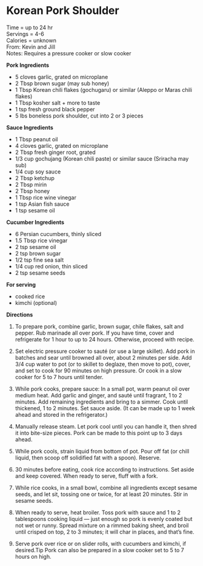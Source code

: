 Korean Pork Shoulder 
=====
Time = up to 24 hr\
Servings = 4-6 \
Calories = unknown\
From: Kevin and Jill \
Notes: Requires a pressure cooker or slow cooker

**Pork Ingredients**
- 5 cloves garlic, grated on microplane
- 2 Tbsp brown sugar (may sub honey)
- 1 Tbsp Korean chili flakes (gochugaru) or similar (Aleppo or Maras chili flakes)
- 1 Tbsp kosher salt + more to taste
- 1 tsp fresh ground black pepper
- 5 lbs boneless pork shoulder, cut into 2 or 3 pieces

**Sauce Ingredients**
- 1 Tbsp peanut oil
- 4 cloves garlic, grated on microplane
- 2 Tbsp fresh ginger root, grated
- 1/3 cup gochujang (Korean chili paste) or similar sauce (Sriracha may sub)
- 1/4 cup soy sauce
- 2 Tbsp ketchup
- 2 Tbsp mirin
- 2 Tbsp honey
- 1 Tbsp rice wine vinegar
- 1 tsp Asian fish sauce
- 1 tsp sesame oil

**Cucumber Ingredients**
- 6 Persian cucumbers, thinly sliced
- 1.5 Tbsp rice vinegar
- 2 tsp sesame oil
- 2 tsp brown sugar
- 1/2 tsp fine sea salt
- 1/4 cup red onion, thin sliced
- 2 tsp sesame seeds

**For serving**
- cooked rice
- kimchi (optional)


**Directions**

1. To prepare pork, combine garlic, brown sugar, chile flakes, salt and pepper. Rub marinade all over pork. If you have time, cover and refrigerate for 1 hour to up to 24 hours. Otherwise, proceed with recipe.

2. Set electric pressure cooker to sauté (or use a large skillet). Add pork in batches and sear until browned all over, about 2 minutes per side. Add 3/4 cup water to pot (or to skillet to deglaze, then move to pot), cover, and set to cook for 90 minutes on high pressure. Or cook in a slow cooker for 5 to 7 hours until tender.

3. While pork cooks, prepare sauce: In a small pot, warm peanut oil over medium heat. Add garlic and ginger, and sauté until fragrant, 1 to 2 minutes. Add remaining ingredients and bring to a simmer. Cook until thickened, 1 to 2 minutes. Set sauce aside. (It can be made up to 1 week ahead and stored in the refrigerator.)

4. Manually release steam. Let pork cool until you can handle it, then shred it into bite-size pieces. Pork can be made to this point up to 3 days ahead.

5. While pork cools, strain liquid from bottom of pot. Pour off fat (or chill liquid, then scoop off solidified fat with a spoon). Reserve.

6. 30 minutes before eating, cook rice according to instructions. Set aside and keep covered. When ready to serve, fluff with a fork. 

7. While rice cooks, in a small bowl, combine all ingredients except sesame seeds, and let sit, tossing one or twice, for at least 20 minutes. Stir in sesame seeds.

8. When ready to serve, heat broiler. Toss pork with sauce and 1 to 2 tablespoons cooking liquid — just enough so pork is evenly coated but not wet or runny. Spread mixture on a rimmed baking sheet, and broil until crisped on top, 2 to 3 minutes; it will char in places, and that’s fine.

9. Serve pork over rice or on slider rolls, with cucumbers and kimchi, if desired.Tip Pork can also be prepared in a slow cooker set to 5 to 7 hours on high.
